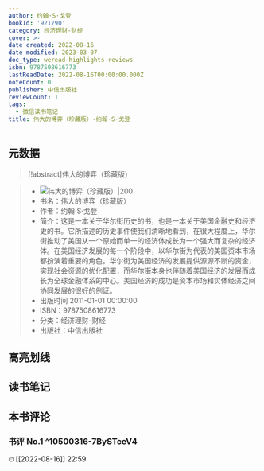 ```yaml
---
author: 约翰·S·戈登
bookId: '921790'
category: 经济理财-财经
cover: >-
date created: 2022-08-16
date modified: 2023-03-07
doc_type: weread-highlights-reviews
isbn: 9787508616773
lastReadDate: 2022-08-16T00:00:00.000Z
noteCount: 0
publisher: 中信出版社
reviewCount: 1
tags:
  - 微信读书笔记
title: 伟大的博弈（珍藏版）-约翰·S·戈登
---
```


## 元数据

>[!abstract]伟大的博弈（珍藏版）

> - ![伟大的博弈（珍藏版）|200](https://wfqqreader-1252317822.image.myqcloud.com/cover/790/921790/t7_921790.jpg)
> - 书名：伟大的博弈（珍藏版）
> - 作者：约翰·S·戈登
> - 简介：这是一本关于华尔街历史的书，也是一本关于美国金融史和经济史的书。它所描述的历史事件使我们清晰地看到，在很大程度上，华尔街推动了美国从一个原始而单一的经济体成长为一个强大而复杂的经济体。在美国经济发展的每一个阶段中，以华尔街为代表的美国资本市场都扮演着重要的角色。华尔街为美国经济的发展提供源源不断的资金，实现社会资源的优化配置，而华尔街本身也伴随着美国经济的发展而成长为全球金融体系的中心。美国经济的成功是资本市场和实体经济之间协同发展的很好的例证。
> - 出版时间 2011-01-01 00:00:00
> - ISBN：9787508616773
> - 分类：经济理财-财经
> - 出版社：中信出版社

## 高亮划线

## 读书笔记

## 本书评论

### 书评 No.1 ^10500316-7BySTceV4

⏱ [[2022-08-16]] 22:59
